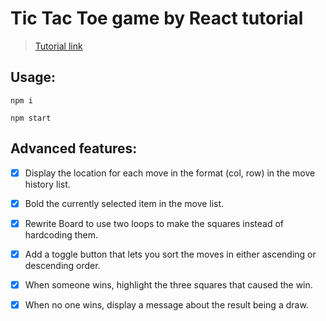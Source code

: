 # Tic Tac Toe game by React tutorial

> [Tutorial link](https://reactjs.org/tutorial/tutorial.html)

## Usage:

`npm i`

`npm start`

## Advanced features:

- [x] Display the location for each move in the format (col, row) in the move history list. 

- [x] Bold the currently selected item in the move list.

- [x] Rewrite Board to use two loops to make the squares instead of hardcoding them.

- [x] Add a toggle button that lets you sort the moves in either ascending or descending order.

- [x] When someone wins, highlight the three squares that caused the win.

- [x] When no one wins, display a message about the result being a draw.
